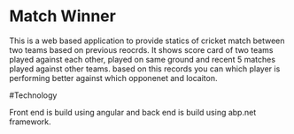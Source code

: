 # Match Winner

This is a web based application to provide statics of cricket match between two teams based on previous reocrds.
It shows score card of two teams played against each other, played on same ground and recent 5 matches played against other teams.
based on this records you can which player is performing better against which opponenet and locaiton. 

#Technology

Front end is build using angular and back end is build using abp.net framework.
